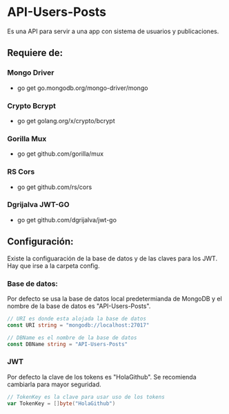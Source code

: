 # API-Users-Posts
Es una API para servir a una app con sistema de usuarios y publicaciones.

## Requiere de:
### Mongo Driver
- go get go.mongodb.org/mongo-driver/mongo
### Crypto Bcrypt
- go get golang.org/x/crypto/bcrypt
### Gorilla Mux
- go get github.com/gorilla/mux
### RS Cors
- go get github.com/rs/cors
### Dgrijalva JWT-GO
- go get github.com/dgrijalva/jwt-go

## Configuración:
Existe la configuaración de la base de datos y de las claves para los JWT.
Hay que irse a la carpeta config.
### Base de datos:
Por defecto se usa la base de datos local predetermianda de MongoDB y el nombre de la base de datos es "API-Users-Posts".
```go
// URI es donde esta alojada la base de datos
const URI string = "mongodb://localhost:27017"

// DBName es el nombre de la base de datos
const DBName string = "API-Users-Posts"
```
### JWT
Por defecto la clave de los tokens es "HolaGithub". Se recomienda cambiarla para mayor seguridad.
```go
// TokenKey es la clave para usar uso de los tokens
var TokenKey = []byte("HolaGithub")
```
